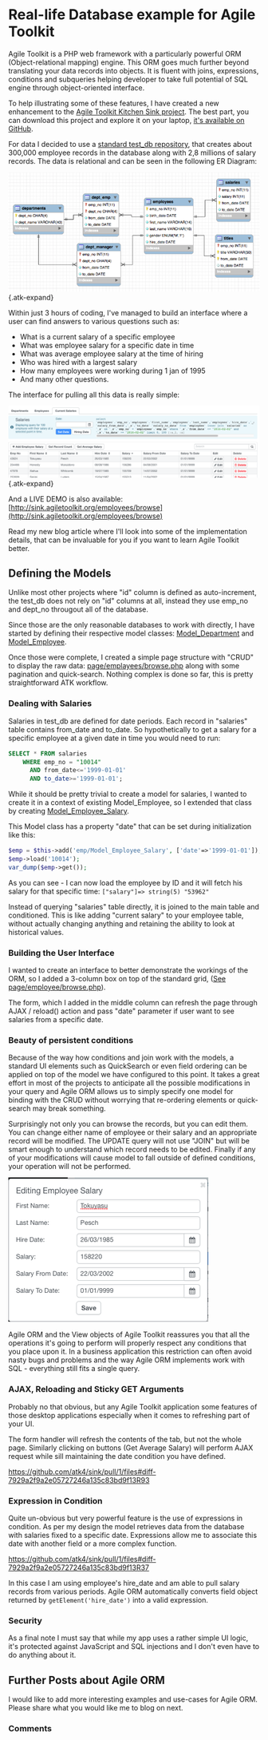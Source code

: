 # Real-life Database example for Agile Toolkit

Agile Toolkit is a PHP web framework with a particularly powerful ORM (Object-relational mapping) engine. This ORM goes much further beyond translating your data records into objects. It is fluent with joins, expressions, conditions and subqueries helping developer to take full potential of SQL engine through object-oriented interface.

To help illustrating some of these features, I have created a new enhancement to the [Agile Toolkit Kitchen Sink project](http://sink.agiletoolkit.org/). The best part, you can download this project and explore it on your laptop, [it's available on GitHub](https://github.com/atk4/sink).

For data I decided to use a [standard test_db repository](https://github.com/datacharmer/test_db), that creates about 300,000 employee records in the database along with 2,8 millions of salary records. The data is relational and can be seen in the following ER Diagram:

![image](blog-images/employees-db.png){.atk-expand}

Within just 3 hours of coding, I've managed to build an interface where a user can find answers to various questions such as:

 - What is a current salary of a specific employee
 - What was employee salary for a specific date in time
 - What was average employee salary at the time of hiring
 - Who was hired with a largest salary
 - How many employees were working during 1 jan of 1995
 - And many other questions.

The interface for pulling all this data is really simple:

![image](blog-images/employees-ui.png){.atk-expand}

And a LIVE DEMO is also available: [http://sink.agiletoolkit.org/employees/browse](http://sink.agiletoolkit.org/employees/browse)

Read my new blog article where I'll look into some of the implementation details, that can be invaluable for you if you want to learn Agile Toolkit better.

## Defining the Models

Unlike most other projects where "id" column is defined as auto-increment, the test_db does not rely on "id" columns at all, instead they use emp_no and dept_no througout all of the database.

Since those are the only reasonable databases to work with directly, I have started by defining their respective model classes: [Model_Department](https://github.com/atk4/sink/pull/1/files#diff-9641f6e55c7e782cdbe38e414bf51443R1) and [Model_Employee](https://github.com/atk4/sink/pull/1/files#diff-82d9cbdf3be058742e05be41eecd2900R1).

Once those were complete, I created a simple page structure with "CRUD" to display the raw data: [page/emplayees/browse.php](https://github.com/atk4/sink/pull/1/files#diff-7929a2f9a2e05727246a135c83bd9f13R1) along with some pagination and quick-search. Nothing complex is done so far, this is pretty straightforward ATK workflow.

### Dealing with Salaries

Salaries in test_db are defined for date periods. Each record in "salaries" table contains from_date and to_date. So hypothetically to get a salary for a specific employee at a given date in time you would need to run:

``` sql
SELECT * FROM salaries
    WHERE emp_no = "10014"
      AND from_date<='1999-01-01'
      AND to_date>='1999-01-01';
```

While it should be pretty trivial to create a model for salaries, I wanted to create it in a context of existing Model_Employee, so I extended that class by creating [Model_Employee_Salary](https://github.com/atk4/sink/pull/1/files#diff-e22b4215d46b512e00450a5f61fde608R1).

This Model class has a property "date" that can be set during initialization like this:

``` php
$emp = $this->add('emp/Model_Employee_Salary', ['date'=>'1999-01-01']);
$emp->load('10014');
var_dump($emp->get());
```

As you can see - I can now load the employee by ID and it will fetch his salary for that specific time: `["salary"]=> string(5) "53962"`

Instead of querying "salaries" table directly, it is joined to the main table and conditioned. This is like adding "current salary" to your employee table, without actually changing anything and retaining the ability to look at historical values.

### Building the User Interface

I wanted to create an interface to better demonstrate the workings of the ORM, so I added a 3-column box on top of the standard grid, ([See page/employee/browse.php](https://github.com/atk4/sink/pull/1/files#diff-7929a2f9a2e05727246a135c83bd9f13R54)).

The form, which I added in the middle column can refresh the page through AJAX / reload() action and pass "date" parameter if user want to see salaries from a specific date.

### Beauty of persistent conditions

Because of the way how conditions and join work with the models, a standard UI elements such as QuickSearch or even field ordering can be applied on top of the model we have configured to this point. It takes a great effort in most of the projects to anticipate all the possible modifications in your query and Agile ORM allows us to simply specify one model for binding with the CRUD without worrying that re-ordering elements or quick-search may break something.

Surprisingly not only you can browse the records, but you can edit them. You can change either name of employee or their salary and an appropriate record will be modified. The UPDATE query will not use "JOIN" but will be smart enough to understand which record needs to be edited. Finally if any of your modifications will cause model to fall outside of defined conditions, your operation will not be performed.

![image](blog-images/employees-edit.png)

Agile ORM and the View objects of Agile Toolkit reassures you that all the operations it's going to perform will properly respect any conditions that you place upon it. In a business application this restriction can often avoid nasty bugs and problems and the way Agile ORM implements work with SQL - everything still fits a single query.

### AJAX, Reloading and Sticky GET Arguments

Probably no that obvious, but any Agile Toolkit application some features of those desktop applications especially when it comes to refreshing part of your UI.

The form handler will refresh the contents of the tab, but not the whole page. Similarly clicking on buttons (Get Average Salary) will perform AJAX request while sill maintaining the date condition you have defined.

https://github.com/atk4/sink/pull/1/files#diff-7929a2f9a2e05727246a135c83bd9f13R93

### Expression in Condition

Quite un-obvious but very powerful feature is the use of expressions in condition. As per my design the model retrieves data from the database with salaries fixed to a specific date. Expressions allow me to associate this date with another field or a more complex function.

https://github.com/atk4/sink/pull/1/files#diff-7929a2f9a2e05727246a135c83bd9f13R37

In this case I am using employee's hire_date and am able to pull salary records from various periods. Agile ORM automatically converts field object returned by `getElement('hire_date')` into a valid expression.

### Security

As a final note I must say that while my app uses a rather simple UI logic, it's protected against JavaScript and SQL injections and I don't even have to do anything about it.


## Further Posts about Agile ORM


I would like to add more interesting examples and use-cases for Agile ORM. Please share what you would like me to blog on next.


### Comments

<div id="disqus_thread"></div>
<script>
(function() {
var d = document, s = d.createElement('script');

s.src = '//nearlyguru.disqus.com/embed.js';

s.setAttribute('data-timestamp', +new Date());
(d.head || d.body).appendChild(s);
})();
</script>
